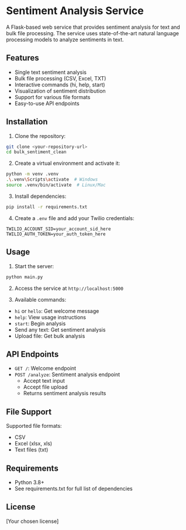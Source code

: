 # Sentiment Analysis Service

A Flask-based web service that provides sentiment analysis for text and bulk file processing. The service uses state-of-the-art natural language processing models to analyze sentiments in text.

## Features

- Single text sentiment analysis
- Bulk file processing (CSV, Excel, TXT)
- Interactive commands (hi, help, start)
- Visualization of sentiment distribution
- Support for various file formats
- Easy-to-use API endpoints

## Installation

1. Clone the repository:
```bash
git clone <your-repository-url>
cd bulk_sentiment_clean
```

2. Create a virtual environment and activate it:
```bash
python -m venv .venv
.\.venv\Scripts\activate  # Windows
source .venv/bin/activate  # Linux/Mac
```

3. Install dependencies:
```bash
pip install -r requirements.txt
```

4. Create a `.env` file and add your Twilio credentials:
```
TWILIO_ACCOUNT_SID=your_account_sid_here
TWILIO_AUTH_TOKEN=your_auth_token_here
```

## Usage

1. Start the server:
```bash
python main.py
```

2. Access the service at `http://localhost:5000`

3. Available commands:
- `hi` or `hello`: Get welcome message
- `help`: View usage instructions
- `start`: Begin analysis
- Send any text: Get sentiment analysis
- Upload file: Get bulk analysis

## API Endpoints

- `GET /`: Welcome endpoint
- `POST /analyze`: Sentiment analysis endpoint
  - Accept text input
  - Accept file upload
  - Returns sentiment analysis results

## File Support

Supported file formats:
- CSV
- Excel (xlsx, xls)
- Text files (txt)

## Requirements

- Python 3.8+
- See requirements.txt for full list of dependencies

## License

[Your chosen license] 